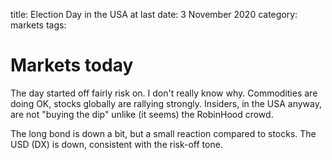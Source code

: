 title: Election Day in the USA at last
date: 3 November 2020
category: markets
tags:

# Markets today

The day started off fairly risk on.
I don't really know why.
Commodities are doing OK, stocks globally are rallying strongly.
Insiders, in the USA anyway, are not "buying the dip" unlike (it seems) the RobinHood crowd.

The long bond is down a bit, but a small reaction compared to stocks.
The USD (DX) is down, consistent with the risk-off tone.




